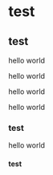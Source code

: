 # test

## test

hello world

hello world

hello world

hello world

### test

hello world

#### test